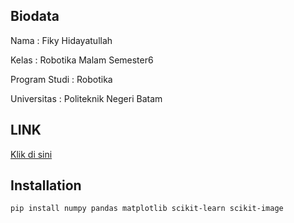 ## Biodata
Nama : Fiky Hidayatullah

Kelas : Robotika Malam Semester6

Program Studi : Robotika

Universitas : Politeknik Negeri Batam

## LINK
[Klik di sini](https://youtu.be/AZ39D-9xCRA?si=XMDn_Yc9KhNkxARO)


## Installation
```bash
pip install numpy pandas matplotlib scikit-learn scikit-image


